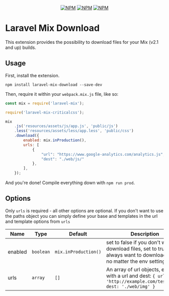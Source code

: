 <p align="center">
<a href="https://www.npmjs.com/package/laravel-mix-dload"><img src="https://img.shields.io/npm/v/laravel-mix-download.svg" alt="NPM"></a>
<a href="https://npmcharts.com/compare/laravel-mix-dload?minimal=true"><img src="https://img.shields.io/npm/dt/laravel-mix-download.svg" alt="NPM"></a>
<a href="https://www.npmjs.com/package/laravel-mix-dload"><img src="https://img.shields.io/npm/l/laravel-mix-download.svg" alt="NPM"></a>
</p>



# Laravel Mix Download

This extension provides the possibility to download files for your Mix (v2.1 and up) builds.

## Usage

First, install the extension.

```
npm install laravel-mix-download --save-dev
```

Then, require it within your `webpack.mix.js` file, like so:

```js
const mix = require('laravel-mix');

require('laravel-mix-criticalcss');

mix
    .js('resources/assets/js/app.js', 'public/js')
    .less('resources/assets/less/app.less', 'public/css')
    .download({
        enabled: mix.inProduction(),
        urls: [
            {
                "url": "https://www.google-analytics.com/analytics.js",
                "dest": "./web/js/"
            },
        ],
    });
```

And you're done! Compile everything down with `npm run prod`.

## Options
Only `urls` is required - all other options are optional. If you don't want to use the paths object you can simply define your base and templates in the url and template options from `urls`

| Name             | Type               | Default              | Description   |
| ---------------- | ------------------ | -------------------- |-------------  |
| enabled          | `boolean`          | `mix.inProduction()` | set to false if you don't want to download files, set to true if you always want to download files no matter the env setting. |
| urls             | `array`            | `[]`                 | An array of url objects, each with a url and dest: `{ url: 'http://example.com/test.jpg', dest: './web/img' }` |